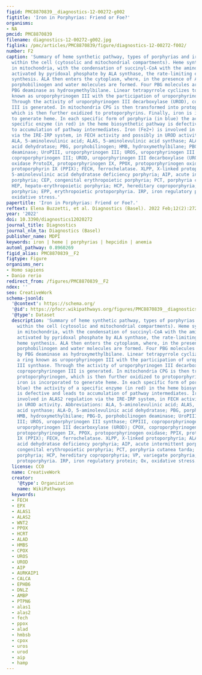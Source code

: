 ```yaml
---
figid: PMC8870839__diagnostics-12-00272-g002
figtitle: 'Iron in Porphyrias: Friend or Foe?'
organisms:
- NA
pmcid: PMC8870839
filename: diagnostics-12-00272-g002.jpg
figlink: /pmc/articles/PMC8870839/figure/diagnostics-12-00272-f002/
number: F2
caption: 'Summary of heme synthetic pathway, types of porphyrias and iron influences
  within the cell (cytosolic and mitochondrial compartments). Heme synthesis starts
  in mitochondria, with the condensation of succinyl-CoA with the amino acid glycine,
  activated by pyridoxal phosphate by ALA synthase, the rate-limiting enzyme of heme
  synthesis. ALA then enters the cytoplasm, where, in the presence of ALA dehydratase,
  porphobilinogen and water molecules are formed. Four PBG molecules are joined by
  PBG deaminase as hydroxymethylbilane. Linear tetrapyrrole cyclizes to form a ring
  known as uroporphyrinogen III with the participation of uroporphyrinogen III synthase.
  Through the activity of uroporphyrinogen III decarboxylase (UROD), coproporphyrinogen
  III is generated. In mitochondria CPG is then transformed into protoporphyrinogen,
  which is then further oxidized to protoporphyrins. Finally, iron is incorporated
  to generate heme. In each specific form of porphyria (in blue) the activity of a
  specific enzyme (in red) in the heme biosynthetic pathway is defective and leads
  to accumulation of pathway intermediates. Iron (Fe2+) is involved in ALAS2 regulation
  via the IRE-IRP system, in FECH activity and possibly in UROD activity. Abbreviations:
  ALA, 5-aminolevulinic acid; ALAS, 5-aminolevulinic acid synthase; ALA-D, 5-aminolevulinic
  acid dehydratase; PBG, porphobilinogen; HMB, hydroxymethylbilane; PBG-D, porphobilinogen
  deaminase; UroPIII, uroporphyrinogen III; UROS, uroporphyrinogen III synthase; CPPIII,
  coproporphyrinogen III; UROD, uroporphyrinogen III decarboxylase (UROD); CPOX, coproporphyrinogen
  oxidase ProtoIX, protoporphyrinogen IX, PPOX, protoporphyrinogen oxidase; PPIX,
  protoporphyrin IX (PPIX); FECH, ferrochelatase. XLPP, X-linked protoporphyria; ALADDP,
  5-aminolevulinic acid dehydratase deficiency porphyria; AIP, acute intermittent
  porphyria; CEP, congenital erythropoietic porphyria; PCT, porphyria cutanea tarda;
  HEP, hepato-erythropoietic porphyria; HCP, hereditary coproporphyria; VP, variegate
  porphyria; EPP, erythropoietic protoporphyria. IRP, iron regulatory protein; Ox,
  oxidative stress.'
papertitle: 'Iron in Porphyrias: Friend or Foe?.'
reftext: Elena Buzzetti, et al. Diagnostics (Basel). 2022 Feb;12(2):272.
year: '2022'
doi: 10.3390/diagnostics12020272
journal_title: Diagnostics
journal_nlm_ta: Diagnostics (Basel)
publisher_name: MDPI
keywords: iron | heme | porphyrias | hepcidin | anemia
automl_pathway: 0.8960269
figid_alias: PMC8870839__F2
figtype: Figure
organisms_ner:
- Homo sapiens
- Danio rerio
redirect_from: /figures/PMC8870839__F2
ndex: ''
seo: CreativeWork
schema-jsonld:
  '@context': https://schema.org/
  '@id': https://pfocr.wikipathways.org/figures/PMC8870839__diagnostics-12-00272-g002.html
  '@type': Dataset
  description: 'Summary of heme synthetic pathway, types of porphyrias and iron influences
    within the cell (cytosolic and mitochondrial compartments). Heme synthesis starts
    in mitochondria, with the condensation of succinyl-CoA with the amino acid glycine,
    activated by pyridoxal phosphate by ALA synthase, the rate-limiting enzyme of
    heme synthesis. ALA then enters the cytoplasm, where, in the presence of ALA dehydratase,
    porphobilinogen and water molecules are formed. Four PBG molecules are joined
    by PBG deaminase as hydroxymethylbilane. Linear tetrapyrrole cyclizes to form
    a ring known as uroporphyrinogen III with the participation of uroporphyrinogen
    III synthase. Through the activity of uroporphyrinogen III decarboxylase (UROD),
    coproporphyrinogen III is generated. In mitochondria CPG is then transformed into
    protoporphyrinogen, which is then further oxidized to protoporphyrins. Finally,
    iron is incorporated to generate heme. In each specific form of porphyria (in
    blue) the activity of a specific enzyme (in red) in the heme biosynthetic pathway
    is defective and leads to accumulation of pathway intermediates. Iron (Fe2+) is
    involved in ALAS2 regulation via the IRE-IRP system, in FECH activity and possibly
    in UROD activity. Abbreviations: ALA, 5-aminolevulinic acid; ALAS, 5-aminolevulinic
    acid synthase; ALA-D, 5-aminolevulinic acid dehydratase; PBG, porphobilinogen;
    HMB, hydroxymethylbilane; PBG-D, porphobilinogen deaminase; UroPIII, uroporphyrinogen
    III; UROS, uroporphyrinogen III synthase; CPPIII, coproporphyrinogen III; UROD,
    uroporphyrinogen III decarboxylase (UROD); CPOX, coproporphyrinogen oxidase ProtoIX,
    protoporphyrinogen IX, PPOX, protoporphyrinogen oxidase; PPIX, protoporphyrin
    IX (PPIX); FECH, ferrochelatase. XLPP, X-linked protoporphyria; ALADDP, 5-aminolevulinic
    acid dehydratase deficiency porphyria; AIP, acute intermittent porphyria; CEP,
    congenital erythropoietic porphyria; PCT, porphyria cutanea tarda; HEP, hepato-erythropoietic
    porphyria; HCP, hereditary coproporphyria; VP, variegate porphyria; EPP, erythropoietic
    protoporphyria. IRP, iron regulatory protein; Ox, oxidative stress.'
  license: CC0
  name: CreativeWork
  creator:
    '@type': Organization
    name: WikiPathways
  keywords:
  - FECH
  - EPX
  - ALAS1
  - ALAS2
  - WNT2
  - PPOX
  - HCRT
  - ALAD
  - HMBS
  - CPOX
  - UROS
  - UROD
  - AIP
  - AURKAIP1
  - CALCA
  - EPHB6
  - DNLZ
  - AMBP
  - PTPN6
  - alas1
  - alas2
  - fech
  - ppox
  - alad
  - hmbsb
  - cpox
  - uros
  - urod
  - aip
  - hamp
---
```

